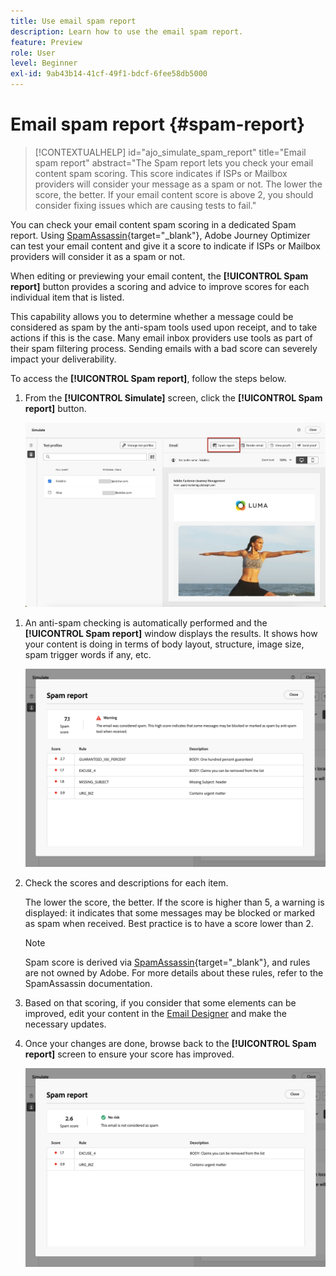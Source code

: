 ```yaml
---
title: Use email spam report
description: Learn how to use the email spam report.
feature: Preview
role: User
level: Beginner
exl-id: 9ab43b14-41cf-49f1-bdcf-6fee58db5000
---
```

# Email spam report {#spam-report}

>[!CONTEXTUALHELP]
>id="ajo_simulate_spam_report"
>title="Email spam report"
>abstract="The Spam report lets you check your email content spam scoring. This score indicates if ISPs or Mailbox providers will consider your message as a spam or not. The lower the score, the better. If your email content score is above 2, you should consider fixing issues which are causing tests to fail."

You can check your email content spam scoring in a dedicated Spam report. Using [SpamAssassin](https://spamassassin.apache.org/){target="_blank"}, Adobe Journey Optimizer can test your email content and give it a score to indicate if ISPs or Mailbox providers will consider it as a spam or not.

When editing or previewing your email content, the **[!UICONTROL Spam report]** button provides a scoring and advice to improve scores for each individual item that is listed.

This capability allows you to determine whether a message could be considered as spam by the anti-spam tools used upon receipt, and to take actions if this is the case. Many email inbox providers use tools as part of their spam filtering process. Sending emails with a bad score can severely impact your deliverability.

To access the **[!UICONTROL Spam report]**, follow the steps below.

1. From the **[!UICONTROL Simulate]** screen, click the **[!UICONTROL Spam report]** button.

    ![](assets/spam-report-button.png)

<!--
    You can also open the [Email Designer](../email/content-from-scratch.md), click the **[!UICONTROL More]** button and select **[!UICONTROL Check spam score]** from the menu.

    ![](assets/spam-report-check-score.png)
-->

1. An anti-spam checking is automatically performed and the **[!UICONTROL Spam report]** window displays the results. It shows how your content is doing in terms of body layout, structure, image size, spam trigger words if any, etc.

    ![](assets/spam-report-high-score.png)

1. Check the scores and descriptions for each item.

    The lower the score, the better. If the score is higher than 5, a warning is displayed: it indicates that some messages may be blocked or marked as spam when received. Best practice is to have a score lower than 2.

    >[!NOTE]
    >
    >Spam score is derived via [SpamAssassin](https://spamassassin.apache.org/){target="_blank"}, and rules are not owned by Adobe. For more details about these rules, refer to the SpamAssassin documentation.
    >

1. Based on that scoring, if you consider that some elements can be improved, edit your content in the [Email Designer](../email/content-from-scratch.md) and make the necessary updates.

1. Once your changes are done, browse back to the **[!UICONTROL Spam report]** screen to ensure your score has improved.

    ![](assets/spam-report-low-score.png)

<!--You can also check the message's alerts for warnings on potential risk of spam detection. Follow the steps below.

1. Click the **[!UICONTROL Alerts]** button on top right of the screen. [Learn more on email alerts](../email/create-email.md#check-email-alerts)

1. If **[!UICONTROL Spam checker alert]** is displayed, you should check your content for a potential risk of spam using the **[!UICONTROL Spam report]** feature as detailed above.

    ![](assets/spam-report-alert.png)
-->
